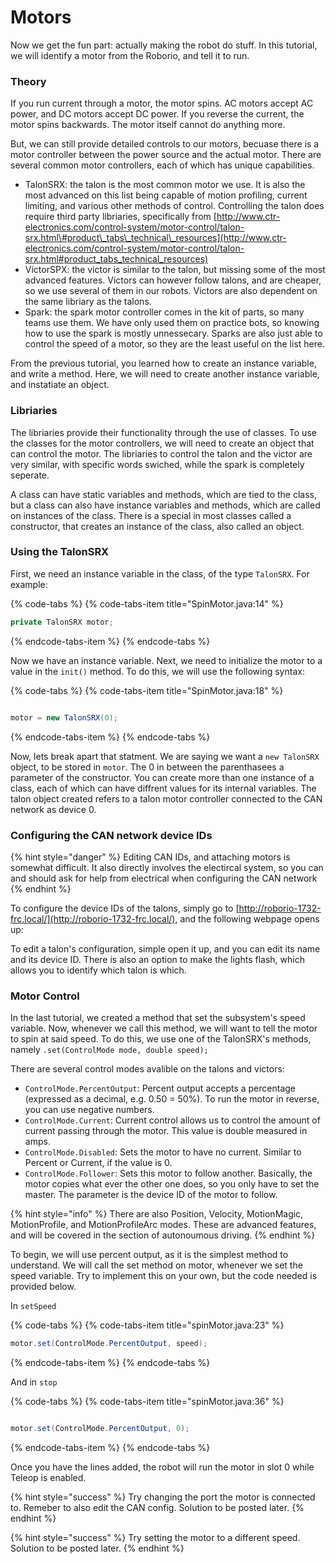 # Motors

Now we get the fun part: actually making the robot do stuff. In this tutorial, we will identify a motor from the Roborio, and tell it to run.

### Theory

If you run current through a motor, the motor spins. AC motors accept AC power, and DC motors accept DC power. If you reverse the current, the motor spins backwards. The motor itself cannot do anything more.

But, we can still provide detailed controls to our motors, becuase there is a motor controller between the power source and the actual motor. There are several common motor controllers, each of which has unique capabilities.

* TalonSRX: the talon is the most common motor we use. It is also the most advanced on this list being capable of motion profiling, current limiting, and various other methods of control. Controlling the talon does require third party libriaries, specifically from [http://www.ctr-electronics.com/control-system/motor-control/talon-srx.html\#product\_tabs\_technical\_resources](http://www.ctr-electronics.com/control-system/motor-control/talon-srx.html#product_tabs_technical_resources)
* VictorSPX: the victor is similar to the talon, but missing some of the most advanced features. Victors can however follow talons, and are cheaper, so we use several of them in our robots. Victors are also dependent on the same libriary as the talons.
* Spark: the spark motor controller comes in the kit of parts, so many teams use them. We have only used them on practice bots, so knowing how to use the spark is mostly unnessecary. Sparks are also just able to control the speed of a motor, so they are the least useful on the list here.

From the previous tutorial, you learned how to create an instance variable, and write a method. Here, we will need to create another instance variable, and instatiate an object.

### Libriaries

The libriaries provide their functionality through the use of classes. To use the classes for the motor controllers, we will need to create an object that can control the motor. The libriaries to control the talon and the victor are very similar, with specific words swiched, while the spark is completely seperate.

A class can have static variables and methods, which are tied to the class, but a class can also have instance variables and methods, which are called on instances of the class. There is a special in most classes called a constructor, that creates an instance of the class, also called an object.

### Using the TalonSRX

First, we need an instance variable in the class, of the type `TalonSRX`. For example:

{% code-tabs %}
{% code-tabs-item title="SpinMotor.java:14" %}
```java
private TalonSRX motor;
```
{% endcode-tabs-item %}
{% endcode-tabs %}

Now we have an instance variable. Next, we need to initialize the motor to a value in the `init()` method. To do this, we will use the following syntax:

{% code-tabs %}
{% code-tabs-item title="SpinMotor.java:18" %}
```java
motor = new TalonSRX(0);
```
{% endcode-tabs-item %}
{% endcode-tabs %}

Now, lets break apart that statment. We are saying we want a `new TalonSRX` object, to be stored in `motor`. The 0 in between the parenthasees a parameter of the constructor. You can create more than one instance of a class, each of which can have diffrent values for its internal variables. The talon object created refers to a talon motor controller connected to the CAN network as device 0.

### Configuring the CAN network device IDs

{% hint style="danger" %}
Editing CAN IDs, and attaching motors is somewhat difficult. It also directly involves the electircal system, so you can and should ask for help from electrical when configuring the CAN network
{% endhint %}

To configure the device IDs of the talons, simply go to [http://roborio-1732-frc.local/](http://roborio-1732-frc.local/), and the following webpage opens up:

To edit a talon's configuration, simple open it up, and you can edit its name and its device ID. There is also an option to make the lights flash, which allows you to identify which talon is which.

### Motor Control

In the last tutorial, we created a method that set the subsystem's speed variable. Now, whenever we call this method, we will want to tell the motor to spin at said speed. To do this, we use one of the TalonSRX's methods, namely `.set(ControlMode mode, double speed);`

There are several control modes avalible on the talons and victors:

* `ControlMode.PercentOutput`: Percent output accepts a percentage \(expressed as a decimal, e.g. 0.50 = 50%\). To run the motor in reverse, you can use negative numbers.
* `ControlMode.Current`: Current control allows us to control the amount of current passing through the motor. This value is double measured in amps.
* `ControlMode.Disabled`: Sets the motor to have no current. Similar to Percent or Current, if the value is 0.
* `ControlMode.Follower`: Sets this motor to follow another. Basically, the motor copies what ever the other one does, so you only have to set the master. The parameter is the device ID of the motor to follow.

{% hint style="info" %}
There are also Position, Velocity, MotionMagic, MotionProfile, and MotionProfileArc modes. These are advanced features, and will be covered in the section of autonoumous driving.
{% endhint %}

To begin, we will use percent output, as it is the simplest method to understand. We will call the set method on motor, whenever we set the speed variable. Try to implement this on your own, but the code needed is provided below.

In `setSpeed`

{% code-tabs %}
{% code-tabs-item title="spinMotor.java:23" %}
```java
motor.set(ControlMode.PercentOutput, speed);
```
{% endcode-tabs-item %}
{% endcode-tabs %}

And in `stop`

{% code-tabs %}
{% code-tabs-item title="spinMotor.java:36" %}
```java
motor.set(ControlMode.PercentOutput, 0);
```
{% endcode-tabs-item %}
{% endcode-tabs %}

Once you have the lines added, the robot will run the motor in slot 0 while Teleop is enabled.

{% hint style="success" %}
Try changing the port the motor is connected to. Remeber to also edit the CAN config. Solution to be posted later.
{% endhint %}

{% hint style="success" %}
Try setting the motor to a different speed. Solution to be posted later.
{% endhint %}



